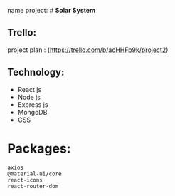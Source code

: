 name project: #  **Solar System**


## Trello:

project plan : (https://trello.com/b/acHHFp9k/project2)

## Technology:
- React js
- Node js 
- Express js
- MongoDB
- CSS


# Packages:
```
axios
@material-ui/core
react-icons
react-router-dom
```

